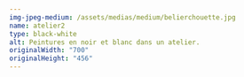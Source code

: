 ```yaml
---
img-jpeg-medium: /assets/medias/medium/belierchouette.jpg
name: atelier2
type: black-white
alt: Peintures en noir et blanc dans un atelier.
originalWidth: "700"
originalHeight: "456"
---
```

